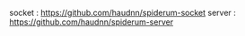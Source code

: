 socket : https://github.com/haudnn/spiderum-socket
server : https://github.com/haudnn/spiderum-server

